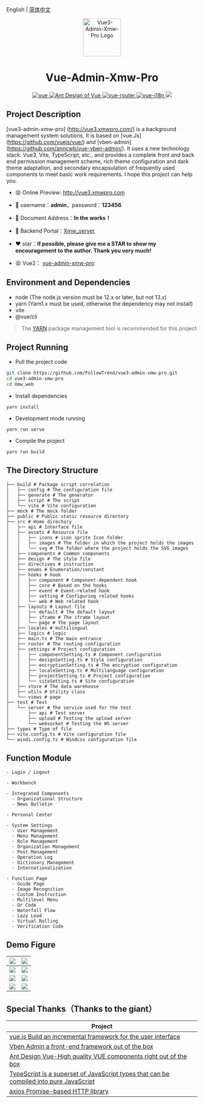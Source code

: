 English | [简体中文](./README.md)

<p align="center"><img width="100" src="https://xmwpro.oss-cn-beijing.aliyuncs.com/vue-admin-xmw-pro/logo.svg" alt="Vue3-Admin-Xmw-Pro Logo"></p>

<h1 align="center">Vue-Admin-Xmw-Pro</h1>

<p align="center">
  <a href="https://github.com/vuejs/vue/" target="_blank">
    <img src="https://xmwpro.oss-cn-beijing.aliyuncs.com/vue3-admin-xmw-pro/vue.svg" alt="vue">
  </a>
  <a href="https://github.com/vueComponent/ant-design-vue/" target="_blank">
    <img src="https://xmwpro.oss-cn-beijing.aliyuncs.com/vue3-admin-xmw-pro/antd.svg" alt="Ant Design of Vue">
  </a>
  <a href="https://github.com/vuejs/vue-router/" target="_blank">
    <img src="https://xmwpro.oss-cn-beijing.aliyuncs.com/vue3-admin-xmw-pro/vue-router.svg" alt="vue-router">
  </a>
  <a href="https://github.com/kazupon/vue-i18n/" target="_blank">
    <img src="https://xmwpro.oss-cn-beijing.aliyuncs.com/vue3-admin-xmw-pro/vue-i18n.svg" alt="vue-i18n">
  </a>
  <a>
    <img src="https://xmwpro.oss-cn-beijing.aliyuncs.com/vue3-admin-xmw-pro/build.svg">
  </a>
</p>

## Project Description

[vue3-admin-xmw-pro] (http://vue3.xmwpro.com/) is a background management system solutions, It is based on [vue.Js] (https://github.com/vuejs/vue/) and [vben-admin] (https://github.com/anncwb/vue-vben-admin/). It uses a new technology stack: Vue3, Vite, TypeScript, etc., and provides a complete front and back end permission management scheme, rich theme configuration and dark theme adaptation, and secondary encapsulation of frequently used components to meet basic work requirements. I hope this project can help you.

- 😝 Online Preview: http://vue3.xmwpro.com

- 🔑 username：**admin**，password：**123456**

- 📄 Document Address：**In the works！**

- 🔗 Backend Portal：[Xmw_server](../Xmw_server)

- ❤️ star：**If possible, please give me a STAR to show my encouragement to the author. Thank you very much!**

- 😝 Vue2： [vue-admin-xmw-pro](https://gitee.com/xmwjackey/vue-admin-xmw-pro/)

## Environment and Dependencies

- node (The node.js version must be 12.x or later, but not 13.x)
- yarn (Yarn1.x must be used, otherwise the dependency may not install)
- vite
- @vue/cli

> The [YARN](https://yarnpkg.com/) package management tool is recommended for this project

## Project Running

- Pull the project code
```bash
git clone https://github.com/FollowTrend/vue3-admin-xmw-pro.git
cd vue3-admin-xmw-pro
cd Xmw_web
```

- Install dependencies
```
yarn install
```

- Development mode running
```
yarn run serve
```

- Compile the project
```
yarn run build
```

## The Directory Structure

```
├── build # Package script correlation
│   ├── config # The configuration file
│   ├── generate # The generator
│   ├── script # The script
│   └── vite # Vite configuration
├── mock # The mock folder
├── public # Public static resource directory
├── src # Home directory
│   ├── api # Interface file
│   ├── assets # Resource file
│   │   ├── icons # icon sprite Icon folder
│   │   ├── images # The folder in which the project holds the images
│   │   └── svg # The folder where the project holds the SVG images
│   ├── components # Common components
│   ├── design # The style file
│   ├── directives # instruction
│   ├── enums # Enumeration/constant
│   ├── hooks # hook
│   │   ├── component # Component-dependent hook
│   │   ├── core # Based on the hooks
│   │   ├── event # Event-related hook
│   │   ├── setting # Configuring related hooks
│   │   └── web # Web related hook
│   ├── layouts # Layout file
│   │   ├── default # The default layout
│   │   ├── iframe # The iframe layout
│   │   └── page # The page layout
│   ├── locales # multilingual
│   ├── logics # logic
│   ├── main.ts # The main entrance
│   ├── router # The routing configuration
│   ├── settings # Project configuration
│   │   ├── componentSetting.ts # Component configuration
│   │   ├── designSetting.ts # Style configuration
│   │   ├── encryptionSetting.ts # The encryption configuration
│   │   ├── localeSetting.ts # Multilanguage configuration
│   │   ├── projectSetting.ts # Project configuration
│   │   └── siteSetting.ts # Site configuration
│   ├── store # The data warehouse
│   ├── utils # Utility class
│   └── views # page
├── test # Test
│   └── server # The service used for the test
│       ├── api # Test server
│       ├── upload # Testing the upload server
│       └── websocket # Testing the WS server
├── types # Type of file
├── vite.config.ts # Vite configuration file
└── windi.config.ts # Windcss configuration file

```

## Function Module

```
- Login / Logout

- Workbench

- Integrated Components
  - Organizational Structure
  - News Bulletin

- Personal Center

- System Settings
  - User Management
  - Menu Management
  - Role Management
  - Organization Management
  - Post Management
  - Operation Log
  - Dictionary Management
  - Internationalization

- Function Page
  - Guide Page
  - Image Recognition
  - Custom Instruction
  - Multilevel Menu
  - Qr Code
  - Waterfall Flow
  - Lazy Load
  - Virtual Rolling
  - Verification Code

```

## Demo Figure

| ![](https://xmwpro.oss-cn-beijing.aliyuncs.com/vue3-admin-xmw-pro/login.jpg) | ![](https://xmwpro.oss-cn-beijing.aliyuncs.com/vue3-admin-xmw-pro/workbench.jpg) |
| ------------------------------------------------------------ | ------------------------------------------------------------ |
| ![](https://xmwpro.oss-cn-beijing.aliyuncs.com/vue3-admin-xmw-pro/personal.jpg) | ![](https://xmwpro.oss-cn-beijing.aliyuncs.com/vue3-admin-xmw-pro/menuManagement.jpg) |
| ![](https://xmwpro.oss-cn-beijing.aliyuncs.com/vue3-admin-xmw-pro/customDirective.jpg) | ![](https://xmwpro.oss-cn-beijing.aliyuncs.com/vue3-admin-xmw-pro/qrcode.jpg) |
| ![](https://xmwpro.oss-cn-beijing.aliyuncs.com/vue3-admin-xmw-pro/captcha.jpg) | ![](https://xmwpro.oss-cn-beijing.aliyuncs.com/vue3-admin-xmw-pro/lazyLoad.png) |

## Special Thanks（Thanks to the giant）

| Project                                                          |
| ---------------------------------------------------------------- |
| [vue.js Build an incremental framework for the user interface](https://github.com/vuejs/vue/)                              |
| [Vben Admin a front-end framework out of the box](https://github.com/anncwb/vue-vben-admin/)     |
| [Ant Design Vue-High quality VUE components right out of the box](https://github.com/vueComponent/ant-design-vue/) |
| [TypeScript is a superset of JavaScript types that can be compiled into pure JavaScript](https://github.com/microsoft/TypeScript/) |
| [axios Promise-based HTTP library](https://github.com/axios/axios)   |
